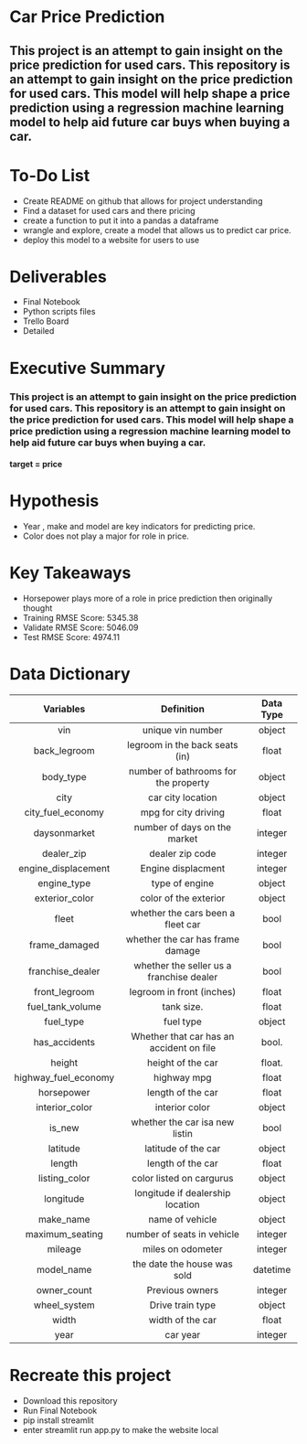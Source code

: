# Car Price Prediction
## This project is an attempt to gain insight on the price prediction for used cars. This repository is an attempt to gain insight on the price prediction for used cars. This model will help shape a price prediction using a regression machine learning model to help aid future car buys when buying a car.

# To-Do List
 - Create README on github that allows for project understanding
 - Find a dataset for used cars and there pricing 
 - create a function to put it into a pandas a dataframe
 - wrangle and explore, create a model that allows us to predict car price.
 - deploy this model to a website for users to use
 
 
# Deliverables 
 - Final Notebook
 - Python scripts files 
 - Trello Board
 - Detailed 
 
# Executive Summary
### This project is an attempt to gain insight on the price prediction for used cars. This repository is an attempt to gain insight on the price prediction for used cars. This model will help shape a price prediction using a regression machine learning model to help aid future car buys when buying a car.
#### target = price 

# Hypothesis 
 - Year , make and model are key indicators for predicting price.
 - Color does not play a major for role in price.
 
 
# Key Takeaways
 - Horsepower plays more of a role in price prediction then originally thought
 - Training RMSE Score: 5345.38
 - Validate RMSE Score: 5046.09
 - Test     RMSE Score: 4974.11
 
# Data Dictionary


|  Variables             |  Definition                                |  Data Type             |
| :--------------------: | :----------------------------------------: | :--------------------: |
|  vin                   |  unique vin number                         |  object                |
|  back_legroom          |  legroom in the back seats (in)            |  float                 |
|  body_type             |  number of bathrooms for the property      |  object                |
|  city                  |  car city location                         |  object                |
|  city_fuel_economy     |  mpg for city driving                      |  float                 |
|  daysonmarket          |  number of days on the market              |  integer               |
|  dealer_zip            |  dealer zip code                           |  integer               |
|  engine_displacement   |  Engine displacment                        |  integer               |
|  engine_type           |  type of engine                            |  object                |
|  exterior_color        |  color of the exterior                     |  object                |
|  fleet                 |  whether the cars been a fleet car         |  bool                  |
|  frame_damaged         |  whether the car has frame damage          |  bool                  |
|  franchise_dealer      |  whether the seller us a franchise dealer  |  bool                  |
|  front_legroom         |  legroom in front (inches)                 |  float                 |
|  fuel_tank_volume      |  tank size.                                |  float                 |
|  fuel_type             |  fuel type                                 |  object                |
|  has_accidents         |  Whether that car has an accident on file  |  bool.                 |
|  height                |  height of the car                         |  float.                |
|  highway_fuel_economy  |  highway mpg                               |  float                 |
|  horsepower            |  length of the car                         |  float                 |
|  interior_color        |  interior color                            |  object                |
|  is_new                |  whether the car isa new listin            |  bool                  |
|  latitude              |  latitude of the car                       |  object                |
|  length                |  length of the car                         |  float                 |
|  listing_color         |  color listed on cargurus                  |  object                |
|  longitude             |  longitude if dealership location          |  object                |
|  make_name             |  name of vehicle                           |  object                |
|  maximum_seating       |  number of seats in vehicle                |  integer               |
|  mileage               |  miles on odometer                         |  integer               |
|  model_name            |  the date the house was sold               |  datetime              |
|  owner_count           |  Previous owners                           |  integer               |
|  wheel_system          |  Drive train type                          |  object                |
|  width                 |  width of the car                          |  float                 |
|  year                  |  car year                                  |  integer               |

 
# Recreate this project
- Download this repository
- Run Final Notebook
- pip install streamlit
- enter streamlit run app.py to make the website local
 
 



